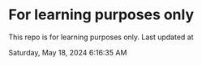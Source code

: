 # For learning purposes only
This repo is for learning purposes only.
Last updated at

Saturday, May 18, 2024 6:16:35 AM


